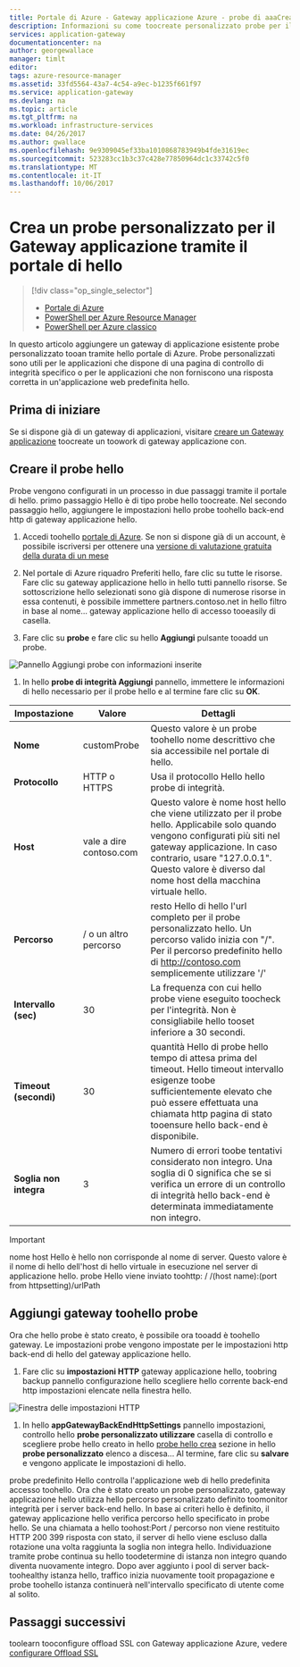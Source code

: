 ```yaml
---
title: Portale di Azure - Gateway applicazione Azure - probe di aaaCreate personalizzato | Documenti Microsoft
description: Informazioni su come toocreate personalizzato probe per il Gateway applicazione tramite il portale di hello
services: application-gateway
documentationcenter: na
author: georgewallace
manager: timlt
editor: 
tags: azure-resource-manager
ms.assetid: 33fd5564-43a7-4c54-a9ec-b1235f661f97
ms.service: application-gateway
ms.devlang: na
ms.topic: article
ms.tgt_pltfrm: na
ms.workload: infrastructure-services
ms.date: 04/26/2017
ms.author: gwallace
ms.openlocfilehash: 9e9309045ef33ba1010868783949b4fde31619ec
ms.sourcegitcommit: 523283cc1b3c37c428e77850964dc1c33742c5f0
ms.translationtype: MT
ms.contentlocale: it-IT
ms.lasthandoff: 10/06/2017
---
```

# <a name="create-a-custom-probe-for-application-gateway-by-using-hello-portal"></a>Crea un probe personalizzato per il Gateway applicazione tramite il portale di hello

> [!div class="op_single_selector"]
> * [Portale di Azure](application-gateway-create-probe-portal.md)
> * [PowerShell per Azure Resource Manager](application-gateway-create-probe-ps.md)
> * [PowerShell per Azure classico](application-gateway-create-probe-classic-ps.md)

In questo articolo aggiungere un gateway di applicazione esistente probe personalizzato tooan tramite hello portale di Azure. Probe personalizzati sono utili per le applicazioni che dispone di una pagina di controllo di integrità specifico o per le applicazioni che non forniscono una risposta corretta in un'applicazione web predefinita hello.

## <a name="before-you-begin"></a>Prima di iniziare

Se si dispone già di un gateway di applicazioni, visitare [creare un Gateway applicazione](application-gateway-create-gateway-portal.md) toocreate un toowork di gateway applicazione con.

## <a name="createprobe"></a>Creare il probe hello

Probe vengono configurati in un processo in due passaggi tramite il portale di hello. primo passaggio Hello è di tipo probe hello toocreate. Nel secondo passaggio hello, aggiungere le impostazioni hello probe toohello back-end http di gateway applicazione hello.

1. Accedi toohello [portale di Azure](https://portal.azure.com). Se non si dispone già di un account, è possibile iscriversi per ottenere una [versione di valutazione gratuita della durata di un mese](https://azure.microsoft.com/free)

1. Nel portale di Azure riquadro Preferiti hello, fare clic su tutte le risorse. Fare clic su gateway applicazione hello in hello tutti pannello risorse. Se sottoscrizione hello selezionati sono già dispone di numerose risorse in essa contenuti, è possibile immettere partners.contoso.net in hello filtro in base al nome... gateway applicazione hello di accesso tooeasily di casella.

1. Fare clic su **probe** e fare clic su hello **Aggiungi** pulsante tooadd un probe.

  ![Pannello Aggiungi probe con informazioni inserite][1]

1. In hello **probe di integrità Aggiungi** pannello, immettere le informazioni di hello necessario per il probe hello e al termine fare clic su **OK**.

  |**Impostazione** | **Valore** | **Dettagli**|
  |---|---|---|
  |**Nome**|customProbe|Questo valore è un probe toohello nome descrittivo che sia accessibile nel portale di hello.|
  |**Protocollo**|HTTP o HTTPS | Usa il protocollo Hello hello probe di integrità.|
  |**Host**|vale a dire contoso.com|Questo valore è nome host hello che viene utilizzato per il probe hello. Applicabile solo quando vengono configurati più siti nel gateway applicazione. In caso contrario, usare "127.0.0.1". Questo valore è diverso dal nome host della macchina virtuale hello.|
  |**Percorso**|/ o un altro percorso|resto Hello di hello l'url completo per il probe personalizzato hello. Un percorso valido inizia con "/". Per il percorso predefinito hello di http://contoso.com semplicemente utilizzare '/' |
  |**Intervallo (sec)**|30|La frequenza con cui hello probe viene eseguito toocheck per l'integrità. Non è consigliabile hello tooset inferiore a 30 secondi.|
  |**Timeout (secondi)**|30|quantità Hello di probe hello tempo di attesa prima del timeout. Hello timeout intervallo esigenze toobe sufficientemente elevato che può essere effettuata una chiamata http pagina di stato tooensure hello back-end è disponibile.|
  |**Soglia non integra**|3|Numero di errori toobe tentativi considerato non integro. Una soglia di 0 significa che se si verifica un errore di un controllo di integrità hello back-end è determinata immediatamente non integro.|

  > [!IMPORTANT]
  > nome host Hello è hello non corrisponde al nome di server. Questo valore è il nome di hello dell'host di hello virtuale in esecuzione nel server di applicazione hello. probe Hello viene inviato toohttp: / /(host name):(port from httpsetting)/urlPath

## <a name="add-probe-toohello-gateway"></a>Aggiungi gateway toohello probe

Ora che hello probe è stato creato, è possibile ora tooadd è toohello gateway. Le impostazioni probe vengono impostate per le impostazioni http back-end di hello del gateway applicazione hello.

1. Fare clic su **impostazioni HTTP** gateway applicazione hello, toobring backup pannello configurazione hello scegliere hello corrente back-end http impostazioni elencate nella finestra hello.

  ![Finestra delle impostazioni HTTP][2]

1. In hello **appGatewayBackEndHttpSettings** pannello impostazioni, controllo hello **probe personalizzato utilizzare** casella di controllo e scegliere probe hello creato in hello [probe hello crea](#createprobe) sezione in hello **probe personalizzato** elenco a discesa...
Al termine, fare clic su **salvare** e vengono applicate le impostazioni di hello.

probe predefinito Hello controlla l'applicazione web di hello predefinita accesso toohello. Ora che è stato creato un probe personalizzato, gateway applicazione hello utilizza hello percorso personalizzato definito toomonitor integrità per i server back-end hello. In base ai criteri hello è definito, il gateway applicazione hello verifica percorso hello specificato in probe hello. Se una chiamata a hello toohost:Port / percorso non viene restituito HTTP 200 399 risposta con stato, il server di hello viene escluso dalla rotazione una volta raggiunta la soglia non integra hello. Individuazione tramite probe continua su hello toodetermine di istanza non integro quando diventa nuovamente integro. Dopo aver aggiunto i pool di server back-toohealthy istanza hello, traffico inizia nuovamente tooit propagazione e probe toohello istanza continuerà nell'intervallo specificato di utente come al solito.

## <a name="next-steps"></a>Passaggi successivi

toolearn tooconfigure offload SSL con Gateway applicazione Azure, vedere [configurare Offload SSL](application-gateway-ssl-portal.md)

[1]: ./media/application-gateway-create-probe-portal/figure1.png
[2]: ./media/application-gateway-create-probe-portal/figure2.png

